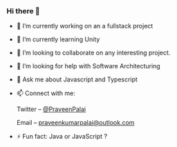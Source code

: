 ### Hi there 👋

- 🔭 I’m currently working on an a fullstack project
- 🌱 I’m currently learning Unity
- 👯 I’m looking to collaborate on any interesting project.
- 🤔 I’m looking for help with Software Architecturing
- 💬 Ask me about Javascript and Typescript
- 📫 Connect with me:

   Twitter – [@PraveenPalai](https://twitter.com/PraveenPalai) 
   
   Email – praveenkumarpalai@outlook.com

- ⚡ Fun fact: Java or JavaScript ?

